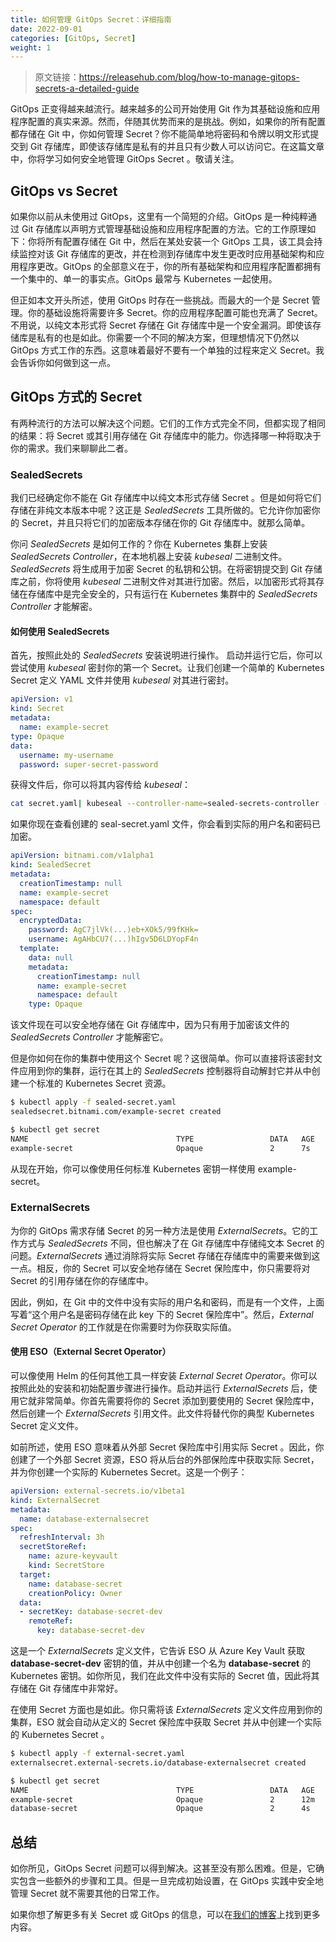 ```yaml
---
title: 如何管理 GitOps Secret：详细指南
date: 2022-09-01
categories: [GitOps, Secret]
weight: 1
---
```


> 原文链接：https://releasehub.com/blog/how-to-manage-gitops-secrets-a-detailed-guide

GitOps 正变得越来越流行。越来越多的公司开始使用 Git 作为其基础设施和应用程序配置的真实来源。然而，伴随其优势而来的是挑战。例如，如果你的所有配置都存储在 Git 中，你如何管理 Secret？你不能简单地将密码和令牌以明文形式提交到 Git 存储库，即使该存储库是私有的并且只有少数人可以访问它。在这篇文章中，你将学习如何安全地管理 GitOps  Secret 。敬请关注。

## GitOps vs Secret

如果你以前从未使用过 GitOps，这里有一个简短的介绍。GitOps 是一种纯粹通过 Git 存储库以声明方式管理基础设施和应用程序配置的方法。它的工作原理如下：你将所有配置存储在 Git 中，然后在某处安装一个 GitOps 工具，该工具会持续监控对该 Git 存储库的更改，并在检测到存储库中发生更改时应用基础架构和应用程序更改。GitOps 的全部意义在于，你的所有基础架构和应用程序配置都拥有一个集中的、单一的事实点。GitOps 最常与 Kubernetes 一起使用。

但正如本文开头所述，使用 GitOps 时存在一些挑战。而最大的一个是 Secret 管理。你的基础设施将需要许多 Secret。你的应用程序配置可能也充满了 Secret。不用说，以纯文本形式将 Secret 存储在 Git 存储库中是一个安全漏洞。即使该存储库是私有的也是如此。你需要一个不同的解决方案，但理想情况下仍然以 GitOps 方式工作的东西。这意味着最好不要有一个单独的过程来定义 Secret。我会告诉你如何做到这一点。

## GitOps 方式的 Secret

有两种流行的方法可以解决这个问题。它们的工作方式完全不同，但都实现了相同的结果：将 Secret 或其引用存储在 Git 存储库中的能力。你选择哪一种将取决于你的需求。我们来聊聊此二者。

### SealedSecrets

我们已经确定你不能在 Git 存储库中以纯文本形式存储 Secret 。但是如何将它们存储在非纯文本版本中呢？这正是 *SealedSecrets* 工具所做的。它允许你加密你的 Secret，并且只将它们的加密版本存储在你的 Git 存储库中。就那么简单。

你问 *SealedSecrets* 是如何工作的？你在 Kubernetes 集群上安装 *SealedSecrets Controller*，在本地机器上安装 *kubeseal* 二进制文件。*SealedSecrets* 将生成用于加密 Secret 的私钥和公钥。在将密钥提交到 Git 存储库之前，你将使用 *kubeseal* 二进制文件对其进行加密。然后，以加密形式将其存储在存储库中是完全安全的，只有运行在 Kubernetes 集群中的 *SealedSecrets Controller* 才能解密。

#### 如何使用 SealedSecrets

首先，按照此处的 *SealedSecrets* 安装说明进行操作。 启动并运行它后，你可以尝试使用 *kubeseal* 密封你的第一个 Secret。让我们创建一个简单的 Kubernetes  Secret 定义 YAML 文件并使用 *kubeseal* 对其进行密封。

```yaml
apiVersion: v1
kind: Secret
metadata:
  name: example-secret
type: Opaque
data:
  username: my-username
  password: super-secret-password
```

获得文件后，你可以将其内容传给 *kubeseal*：

```bash
cat secret.yaml| kubeseal --controller-name=sealed-secrets-controller --format yaml > sealed-secret.yaml
```

如果你现在查看创建的 seal-secret.yaml 文件，你会看到实际的用户名和密码已加密。

```yaml
apiVersion: bitnami.com/v1alpha1
kind: SealedSecret
metadata:
  creationTimestamp: null
  name: example-secret
  namespace: default
spec:
  encryptedData:
    password: AgC7jlVk(...)eb+XOk5/99fKHk=
    username: AgAHbCU7(...)hIgv5D6LDYopF4n
  template:
    data: null
    metadata:
      creationTimestamp: null
      name: example-secret
      namespace: default
    type: Opaque
```

该文件现在可以安全地存储在 Git 存储库中，因为只有用于加密该文件的 *SealedSecrets Controller* 才能解密它。

但是你如何在你的集群中使用这个 Secret 呢？这很简单。你可以直接将该密封文件应用到你的集群，运行在其上的 *SealedSecrets* 控制器将自动解封它并从中创建一个标准的 Kubernetes  Secret 资源。

```bash
$ kubectl apply -f sealed-secret.yaml
sealedsecret.bitnami.com/example-secret created

$ kubectl get secret
NAME                                 TYPE                 DATA   AGE
example-secret                       Opaque               2      7s
```

从现在开始，你可以像使用任何标准 Kubernetes 密钥一样使用 example-secret。

### ExternalSecrets

为你的 GitOps 需求存储 Secret 的另一种方法是使用 *ExternalSecrets*。它的工作方式与 *SealedSecrets* 不同，但也解决了在 Git 存储库中存储纯文本 Secret 的问题。*ExternalSecrets* 通过消除将实际 Secret 存储在存储库中的需要来做到这一点。相反，你的 Secret 可以安全地存储在 Secret 保险库中，你只需要将对 Secret 的引用存储在你的存储库中。

因此，例如，在 Git 中的文件中没有实际的用户名和密码，而是有一个文件，上面写着“这个用户名是密码存储在此 key 下的 Secret 保险库中”。然后，*External Secret Operator* 的工作就是在你需要时为你获取实际值。

#### 使用 ESO（External Secret Operator）

可以像使用 Helm 的任何其他工具一样安装 *External Secret Operator*。你可以按照此处的安装和初始配置步骤进行操作。启动并运行 *ExternalSecrets* 后，使用它就非常简单。你首先需要将你的 Secret 添加到要使用的 Secret 保险库中，然后创建一个 *ExternalSecrets* 引用文件。此文件将替代你的典型 Kubernetes  Secret 定义文件。

如前所述，使用 ESO 意味着从外部 Secret 保险库中引用实际 Secret 。因此，你创建了一个外部 Secret 资源，ESO 将从后台的外部保险库中获取实际 Secret，并为你创建一个实际的 Kubernetes Secret。这是一个例子：

```yaml
apiVersion: external-secrets.io/v1beta1
kind: ExternalSecret
metadata:
  name: database-externalsecret
spec:
  refreshInterval: 3h
  secretStoreRef:
    name: azure-keyvault
    kind: SecretStore
  target:
    name: database-secret
    creationPolicy: Owner
  data:
  - secretKey: database-secret-dev
    remoteRef:
      key: database-secret-dev
```

这是一个 *ExternalSecrets* 定义文件，它告诉 ESO 从 Azure Key Vault 获取 **database-secret-dev** 密钥的值，并从中创建一个名为 **database-secret** 的 Kubernetes 密钥。如你所见，我们在此文件中没有实际的 Secret 值，因此将其存储在 Git 存储库中非常好。

在使用 Secret 方面也是如此。你只需将该 *ExternalSecrets* 定义文件应用到你的集群，ESO 就会自动从定义的 Secret 保险库中获取 Secret 并从中创建一个实际的 Kubernetes  Secret 。
```bash
$ kubectl apply -f external-secret.yaml
externalsecret.external-secrets.io/database-externalsecret created

$ kubectl get secret
NAME                                 TYPE                 DATA   AGE
example-secret                       Opaque               2      12m
database-secret                      Opaque               2      4s
```

## 总结

如你所见，GitOps  Secret 问题可以得到解决。这甚至没有那么困难。但是，它确实包含一些额外的步骤和工具。但是一旦完成初始设置，在 GitOps 实践中安全地管理 Secret 就不需要其他的日常工作。

如果你想了解更多有关 Secret 或 GitOps 的信息，可以在[我们的博客](https://releasehub.com/blog)上找到更多内容。